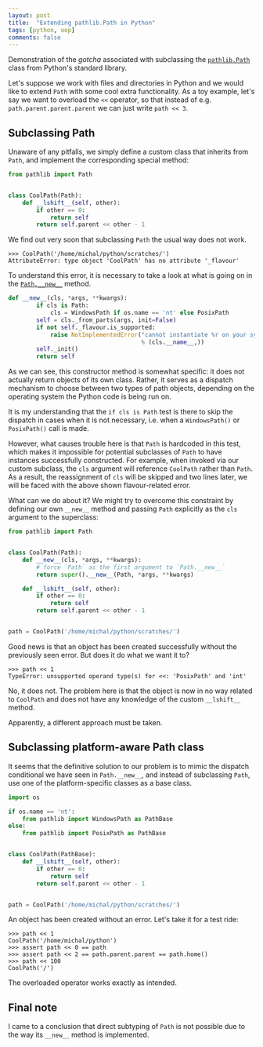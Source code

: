 ```yaml
---
layout: post
title:  "Extending pathlib.Path in Python"
tags: [python, oop]
comments: false
---
```


Demonstration of the *gotcha* associated with subclassing
the [`pathlib.Path`][path] class from Python's standard library.

Let's suppose we work with files and directories in Python and we would like
to extend `Path` with some cool extra functionality. As a toy example,
let's say we want to overload the `<<` operator, so that instead of
e.g. `path.parent.parent.parent` we can just write `path << 3`.

## Subclassing Path

Unaware of any pitfalls, we simply define a custom class that inherits
from `Path`, and implement the corresponding special method:

```python
from pathlib import Path


class CoolPath(Path):
    def __lshift__(self, other):
        if other == 0:
            return self
        return self.parent << other - 1
```

We find out very soon that subclassing `Path` the usual way does not work.

```pycon
>>> CoolPath('/home/michal/python/scratches/')
AttributeError: type object 'CoolPath' has no attribute '_flavour'
```

To understand this error, it is necessary to take a look at what is going on in
the [`Path.__new__`][gh] method.

```python
def __new__(cls, *args, **kwargs):
        if cls is Path:
            cls = WindowsPath if os.name == 'nt' else PosixPath
        self = cls._from_parts(args, init=False)
        if not self._flavour.is_supported:
            raise NotImplementedError("cannot instantiate %r on your system"
                                      % (cls.__name__,))
        self._init()
        return self
```

As we can see, this constructor method is somewhat specific:
it does not actually return objects of its own class.
Rather, it serves as a dispatch mechanism to choose between two
types of path objects, depending on the operating system the Python
code is being run on.

It is my understanding that the `if cls is Path` test
is there to skip the dispatch in cases when it is not necessary,
i.e. when a `WindowsPath()` or `PosixPath()` call is made.

However, what causes trouble here is that `Path` is hardcoded in this test,
which makes it impossible for potential subclasses of `Path` to have
instances successfully constructed.
For example, when invoked via our custom subclass, the `cls` argument
will reference `CoolPath` rather than `Path`.
As a result, the reassignment of `cls` will be skipped and two lines later,
we will be faced with the above shown flavour-related error.

What can we do about it? We might try to overcome this constraint by
defining our own `__new__` method and passing `Path` explicitly as
the `cls` argument to the superclass:

```python
from pathlib import Path


class CoolPath(Path):
    def __new__(cls, *args, **kwargs):
        # force `Path` as the first argument to `Path.__new__`
        return super().__new__(Path, *args, **kwargs)

    def __lshift__(self, other):
        if other == 0:
            return self
        return self.parent << other - 1


path = CoolPath('/home/michal/python/scratches/')
```

Good news is that an object has been created successfully without the
previously seen error. But does it do what we want it to?

```pycon
>>> path << 1
TypeError: unsupported operand type(s) for <<: 'PosixPath' and 'int'
```

No, it does not. The problem here is that the object is now in no way related
to `CoolPath` and does not have any knowledge of the custom `__lshift__` method.

Apparently, a different approach must be taken.

## Subclassing platform-aware Path class

It seems that the definitive solution to our problem is to mimic
the dispatch conditional we have seen in `Path.__new__`,
and instead of subclassing `Path`, use one of the platform-specific classes
as a base class.

```python
import os

if os.name == 'nt':
    from pathlib import WindowsPath as PathBase
else:
    from pathlib import PosixPath as PathBase


class CoolPath(PathBase):
    def __lshift__(self, other):
        if other == 0:
            return self
        return self.parent << other - 1


path = CoolPath('/home/michal/python/scratches/')
```

An object has been created without an error. Let's take it for a test ride:

```pycon
>>> path << 1
CoolPath('/home/michal/python')
>>> assert path << 0 == path
>>> assert path << 2 == path.parent.parent == path.home()
>>> path << 100
CoolPath('/')
```

The overloaded operator works exactly as intended.

## Final note

I came to a conclusion that direct subtyping of `Path` is not possible due to
the way its `__new__` method is implemented.


[path]: https://docs.python.org/3/library/pathlib.html#pathlib.Path
[gh]: https://github.com/python/cpython/blob/v3.9.7/Lib/pathlib.py#L1079
